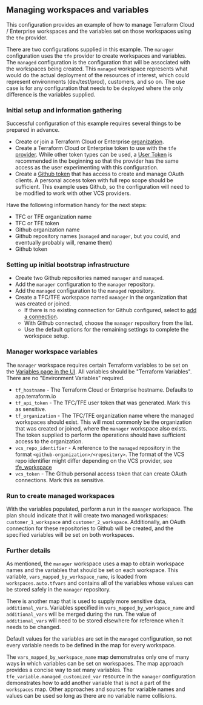 ## Managing workspaces and variables

This configuration provides an example of how to manage Terraform Cloud / Enterprise workspaces and the variables set on those workspaces using the `tfe` provider.

There are two configurations supplied in this example. The `manager` configuration uses the `tfe` provider to create workspaces and variables. The `managed` configuration is the configuration that will be associated with the workspaces being created. This `managed` workspace represents what would do the actual deployment of the resources of interest, which could represent environments (dev/test/prod), customers, and so on. The use case is for any configuration that needs to be deployed where the only difference is the variables supplied.

### Initial setup and information gathering

Successful configuration of this example requires several things to be prepared in advance.

* Create or join a Terraform Cloud or Enterprise [organization](https://developer.hashicorp.com/terraform/cloud-docs/users-teams-organizations/organizations#creating-organizations).
* Create a Terraform Cloud or Enterprise token to use with the `tfe` [provider](https://registry.terraform.io/providers/hashicorp/tfe/latest/docs). While other token types can be used, a [User Token](https://developer.hashicorp.com/terraform/cloud-docs/users-teams-organizations/users#api-tokens) is recommended in the beginning so that the provider has the same access as the user experimenting with this configuration.
* Create a [Github token](https://help.github.com/en/github/authenticating-to-github/creating-a-personal-access-token-for-the-command-line) that has access to create and manage OAuth clients. A personal access token with full repo scope should be sufficient. This example uses Github, so the configuration will need to be modified to work with other VCS providers.

Have the following information handy for the next steps:

* TFC or TFE organization name
* TFC or TFE token
* Github organization name
* Github repository names (`managed` and `manager`, but you could, and eventually probably will, rename them)
* Github token

### Setting up initial bootstrap infrastructure

* Create two Github repositories named `manager` and `managed`.
* Add the `manager` configuration to the `manager` repository.
* Add the `managed` configuration to the `managed` repository.
* Create a TFC/TFE workspace named `manager` in the organization that was created or joined.
  - If there is no existing connection for Github configured, select to [add a connection](https://developer.hashicorp.com/terraform/cloud-docs/workspaces/settings/vcs).
  - With Github connected, choose the `manager` repository from the list.
  - Use the default options for the remaining settings to complete the workspace setup.

### Manager workspace variables

The `manager` workspace requires certain Terraform variables to be set on the [Variables page in the UI](https://developer.hashicorp.com/terraform/cloud-docs/workspaces/variables#managing-variables-in-the-ui). All variables should be "Terraform Variables". There are no "Environment Variables" required.

* `tf_hostname` - The Terraform Cloud or Enterprise hostname. Defaults to app.terraform.io
* `tf_api_token` - The TFC/TFE user token that was generated. Mark this as sensitive.
* `tf_organization` - The TFC/TFE organization name where the managed workspaces should exist. This will most commonly be the organization that was created or joined, where the `manager` workspace also exists. The token supplied to perform the operations should have sufficient access to the organization.
* `vcs_repo_identifier` - A reference to the `managed` repository in the format `<github-organization>/<repository>`. The format of the VCS repo identifier might differ depending on the VCS provider, see [tfe_workspace](https://registry.terraform.io/providers/hashicorp/tfe/latest/docs/resources/workspace)
* `vcs_token` - The Github personal access token that can create OAuth connections. Mark this as sensitive.

### Run to create managed workspaces

With the variables populated, perform a run in the `manager` workspace. The plan should indicate that it will create two managed workspaces: `customer_1_workspace` and `customer_2_workspace`. Additionally, an OAuth connection for these repositories to Github will be created, and the specified variables will be set on both workspaces.

### Further details

As mentioned, the `manager` workspace uses a map to obtain workspace names and the variables that should be set on each workspace. This variable, `vars_mapped_by_workspace_name`, is loaded from `workspaces.auto.tfvars` and contains all of the variables whose values can be stored safely in the `manager` repository.

There is another map that is used to supply more sensitive data, `additional_vars`. Variables specified in `vars_mapped_by_workspace_name` and `additional_vars` will be merged during the run. The value of `additional_vars` will need to be stored elsewhere for reference when it needs to be changed.

Default values for the variables are set in the `managed` configuration, so not every variable needs to be defined in the map for every workspace.

The `vars_mapped_by_workspace_name` map demonstrates only one of many ways in which variables can be set on workspaces. The map approach provides a concise way to set many variables. The `tfe_variable.managed_customized_var` resource in the `manager` configuration demonstrates how to add another variable that is not a part of the `workspaces` map. Other approaches and sources for variable names and values can be used so long as there are no variable name collisions.
